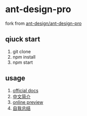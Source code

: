 # ant-design-pro

fork from [ant-design/ant-design-pro](https://github.com/ant-design/ant-design-pro)

## qiuck start 

1. git clone
2. npm install
3. npm start

## usage

1. [official docs](https://pro.ant.design/docs/getting-started-cn)
2. [中文简介](./README-CH.md)
3. [online preview](http://preview.pro.ant.design)
4. [自我总结](./summary.md)